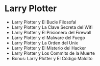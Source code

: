 # Larry Plotter
- Larry Plotter y El Bucle Filosofal
- Larry Plotter y La Clave Secreta del Wifi
- Larry Plotter y El Prisionero del Firewall
- Larry Plotter y el Malware del Fuego
- Larry Plotter y La Orden del Unix
- Larry Plotter y El Misterio del Hacker
- Larry Plotter y Los Commits de la Muerte
- Bonus: Larry Plotter y El Código Maldito
